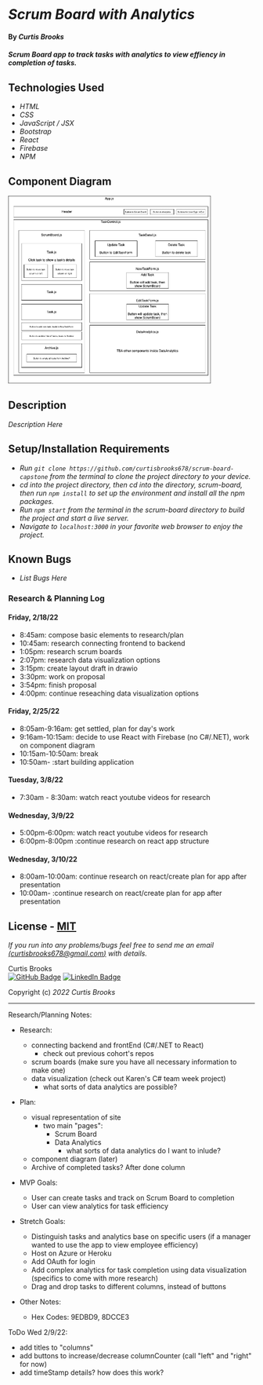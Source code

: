 # _Scrum Board with Analytics_

#### By _**Curtis Brooks**_

#### _Scrum Board app to track tasks with analytics to view effiency in completion of tasks._

## Technologies Used

* _HTML_
* _CSS_
* _JavaScript / JSX_
* _Bootstrap_
* _React_
* _Firebase_
* _NPM_

## Component Diagram

<p>
<img src="scrum-board/src/img/component-diagram (1).png" height="382px">
</p>

## Description

_Description Here_

## Setup/Installation Requirements

* _Run `git clone https://github.com/curtisbrooks678/scrum-board-capstone` from the terminal to clone the project directory to your device._
* _cd into the project directory, then cd into the directory, scrum-board, then run `npm install` to set up the environment and install all the npm packages._
* _Run `npm start` from the terminal in the scrum-board directory to build the project and start a live server._
* _Navigate to `localhost:3000` in your favorite web browser to enjoy the project._

## Known Bugs

* _List Bugs Here_

### Research & Planning Log
#### Friday, 2/18/22
* 8:45am: compose basic elements to research/plan
* 10:45am: research connecting frontend to backend
* 1:05pm: research scrum boards
* 2:07pm: research data visualization options
* 3:15pm: create layout draft in drawio
* 3:30pm: work on proposal
* 3:54pm: finish proposal
* 4:00pm: continue reseaching data visualization options

#### Friday, 2/25/22
* 8:05am-9:16am: get settled, plan for day's work
* 9:16am-10:15am: decide to use React with Firebase (no C#/.NET), work on component diagram
* 10:15am-10:50am: break
* 10:50am- :start building application

#### Tuesday, 3/8/22
* 7:30am - 8:30am: watch react youtube videos for research

#### Wednesday, 3/9/22
* 5:00pm-6:00pm: watch react youtube videos for research
* 6:00pm-8:00pm :continue research on react app structure

#### Wednesday, 3/10/22
* 8:00am-10:00am: continue research on react/create plan for app after presentation
* 10:00am- :continue research on react/create plan for app after presentation





## License - [MIT](https://opensource.org/licenses/MIT)

_If you run into any problems/bugs feel free to send me an email [(curtisbrooks678@gmail.com)](mailto:curtisbrooks678@gmail.com) with details._

Curtis Brooks<br />
[![GitHub Badge](https://img.shields.io/badge/GitHub-100000?style=for-the-badge&logo=github&logoColor=white)](https://github.com/curtisbrooks678)
[![LinkedIn Badge](https://img.shields.io/badge/LinkedIn-0077B5?style=for-the-badge&logo=linkedin&logoColor=white)](https://www.linkedin.com/in/curtisbrooks678)

Copyright (c) _2022_ _Curtis Brooks_


-------------------


Research/Planning Notes:

- Research:
    - connecting backend and frontEnd (C#/.NET to React)
        - check out previous cohort's repos
    - scrum boards (make sure you have all necessary information to make one)
    - data visualization (check out Karen's C# team week project)
        - what sorts of data analytics are possible?
        

- Plan:
    - visual representation of site
        - two main "pages":
            - Scrum Board
            - Data Analytics
                - what sorts of data analytics do I want to inlude?
    - component diagram (later)
    - Archive of completed tasks? After done column


- MVP Goals:
    - User can create tasks and track on Scrum Board to completion
    - User can view analytics for task efficiency


- Stretch Goals:
    - Distinguish tasks and analytics base on specific users (if a manager wanted to use the app to view employee efficiency)
    - Host on Azure or Heroku
    - Add OAuth for login
    - Add complex analytics for task completion using data visualization (specifics to come with more research)
    - Drag and drop tasks to different columns, instead of buttons


- Other Notes:
    - Hex Codes: 9EDBD9, 8DCCE3




ToDo Wed 2/9/22:
- add titles to "columns"
- add buttons to increase/decrease columnCounter (call "left" and "right" for now)
- add timeStamp details? how does this work?

